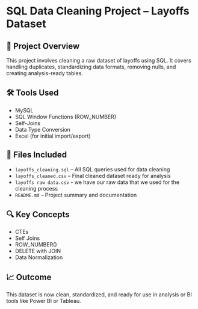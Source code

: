 # SQL Data Cleaning Project – Layoffs Dataset

## 📌 Project Overview
This project involves cleaning a raw dataset of layoffs using SQL. It covers handling duplicates, standardizing data formats, removing nulls, and creating analysis-ready tables.

## 🛠️ Tools Used
- MySQL
- SQL Window Functions (ROW_NUMBER)
- Self-Joins
- Data Type Conversion
- Excel (for initial import/export)

## 📂 Files Included
- `layoffs_cleaning.sql` – All SQL queries used for data cleaning
- `layoffs_cleaned.csv` – Final cleaned dataset ready for analysis
- `layoffs raw data.csv` - we have our raw data that we used for the cleaning process
- `README.md` – Project summary and documentation

## 🔍 Key Concepts
- CTEs
- Self Joins
- ROW_NUMBER()
- DELETE with JOIN
- Data Normalization

## 📈 Outcome
This dataset is now clean, standardized, and ready for use in analysis or BI tools like Power BI or Tableau.

